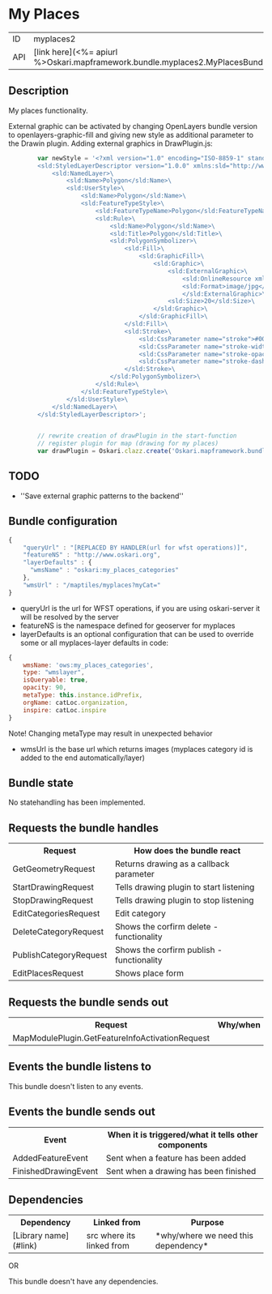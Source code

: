 # My Places

<table>
  <tr>
    <td>ID</td><td>myplaces2</td>
  </tr>
  <tr>
    <td>API</td><td>[link here](<%= apiurl %>Oskari.mapframework.bundle.myplaces2.MyPlacesBundleInstance.html)</td>
  </tr>
</table>

## Description

My places functionality.

External graphic can be activated by changing OpenLayers bundle version to openlayers-graphic-fill and giving new style as additional parameter to the Drawin plugin.
Adding external graphics in DrawPlugin.js:
```javascript
        var newStyle = '<?xml version="1.0" encoding="ISO-8859-1" standalone="yes"?>\
        <sld:StyledLayerDescriptor version="1.0.0" xmlns:sld="http://www.opengis.net/sld" xmlns:ogc="http://www.opengis.net/ogc" xmlns:xlink="http://www.w3.org/1999/xlink" xmlns:xsi="http://www.w3.org/2001/XMLSchema-instance" xsi:schemaLocation="http://www.opengis.net/sld ./Sld/StyledLayerDescriptor.xsd">\
            <sld:NamedLayer>\
                <sld:Name>Polygon</sld:Name>\
                <sld:UserStyle>\
                    <sld:Name>Polygon</sld:Name>\
                    <sld:FeatureTypeStyle>\
                        <sld:FeatureTypeName>Polygon</sld:FeatureTypeName>\
                        <sld:Rule>\
                            <sld:Name>Polygon</sld:Name>\
                            <sld:Title>Polygon</sld:Title>\
                            <sld:PolygonSymbolizer>\
                                <sld:Fill>\
                                    <sld:GraphicFill>\
                                        <sld:Graphic>\
                                            <sld:ExternalGraphic>\
                                                <sld:OnlineResource xmlns:xlink="http://www.w3.org/1999/xlink" xlink:type="simple" xlink:href="http://www.paikkatietoikkuna.fi/mml-2.0-theme/images/logo.png"/>\
                                                <sld:Format>image/jpg</sld:Format>\
                                                </sld:ExternalGraphic>\
                                            <sld:Size>20</sld:Size>\
                                        </sld:Graphic>\
                                    </sld:GraphicFill>\
                                </sld:Fill>\
                                <sld:Stroke>\
                                    <sld:CssParameter name="stroke">#006666</sld:CssParameter>\
                                    <sld:CssParameter name="stroke-width">2</sld:CssParameter>\
                                    <sld:CssParameter name="stroke-opacity">1</sld:CssParameter>\
                                    <sld:CssParameter name="stroke-dasharray">4 4</sld:CssParameter>\
                                </sld:Stroke>\
                            </sld:PolygonSymbolizer>\
                        </sld:Rule>\
                    </sld:FeatureTypeStyle>\
                </sld:UserStyle>\
            </sld:NamedLayer>\
        </sld:StyledLayerDescriptor>';


        // rewrite creation of drawPlugin in the start-function
        // register plugin for map (drawing for my places)
        var drawPlugin = Oskari.clazz.create('Oskari.mapframework.bundle.myplaces2.plugin.DrawPlugin', newStyle);
```

## TODO

* ''Save external graphic patterns to the backend''

## Bundle configuration

```javascript
{
    "queryUrl" : "[REPLACED BY HANDLER(url for wfst operations)]",
    "featureNS" : "http://www.oskari.org",
    "layerDefaults" : {
      "wmsName" : "oskari:my_places_categories"
    },
    "wmsUrl" : "/maptiles/myplaces?myCat="
}
```
* queryUrl is the url for WFST operations, if you are using oskari-server it will be resolved by the server
* featureNS is the namespace defined for geoserver for myplaces
* layerDefaults is an optional configuration that can be used to override some or all myplaces-layer defaults in code:
```javascript
{
    wmsName: 'ows:my_places_categories',
    type: "wmslayer",
    isQueryable: true,
    opacity: 90,
    metaType: this.instance.idPrefix,
    orgName: catLoc.organization,
    inspire: catLoc.inspire
}
```
Note! Changing metaType may result in unexpected behavior
* wmsUrl is the base url which returns images (myplaces category id is added to the end automatically/layer)

## Bundle state

No statehandling has been implemented.

## Requests the bundle handles

<table>
  <tr>
    <th>Request</th><th>How does the bundle react</th>
  </tr>
  <tr>
    <td>GetGeometryRequest</td><td>Returns drawing as a callback parameter</td>
  </tr>
  <tr>
    <td>StartDrawingRequest</td><td>Tells drawing plugin to start listening</td>
  </tr>
  <tr>
    <td>StopDrawingRequest</td><td>Tells drawing plugin to stop listening</td>
  </tr>
  <tr>
    <td>EditCategoriesRequest</td><td>Edit category</td>
  </tr>
  <tr>
    <td>DeleteCategoryRequest</td><td>Shows the corfirm delete -functionality</td>
  </tr>
  <tr>
    <td>PublishCategoryRequest</td><td>Shows the corfirm publish -functionality</td>
  </tr>
  <tr>
    <td>EditPlacesRequest</td><td>Shows place form</td>
  </tr>
</table>

## Requests the bundle sends out

<table>
  <tr>
    <th>Request</th><th>Why/when</th>
  </tr>
  <tr>
    <td>MapModulePlugin.GetFeatureInfoActivationRequest</td><td></td>
  </tr>
</table>

## Events the bundle listens to

This bundle doesn't listen to any events.

## Events the bundle sends out

<table>
  <tr>
    <th> Event </th><th> When it is triggered/what it tells other components</th>
  </tr>
  <tr>
    <td> AddedFeatureEvent </td><td> Sent when a feature has been added</td>
  </tr>
  <tr>
    <td> FinishedDrawingEvent </td><td> Sent when a drawing has been finished</td>
  </tr>
</table>

## Dependencies

<table>
  <tr>
    <th>Dependency</th><th>Linked from</th><th>Purpose</th>
  </tr>
  <tr>
    <td>[Library name](#link)</td><td>src where its linked from</td><td>*why/where we need this dependency*</td>
  </tr>
</table>

OR

This bundle doesn't have any dependencies.

